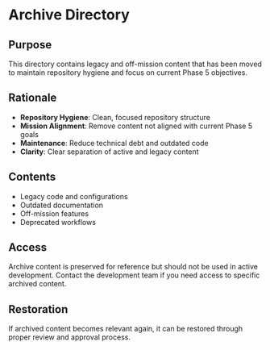 # Archive Directory

## Purpose
This directory contains legacy and off-mission content that has been moved to maintain repository hygiene and focus on current Phase 5 objectives.

## Rationale
- **Repository Hygiene**: Clean, focused repository structure
- **Mission Alignment**: Remove content not aligned with current Phase 5 goals
- **Maintenance**: Reduce technical debt and outdated code
- **Clarity**: Clear separation of active and legacy content

## Contents
- Legacy code and configurations
- Outdated documentation
- Off-mission features
- Deprecated workflows

## Access
Archive content is preserved for reference but should not be used in active development. Contact the development team if you need access to specific archived content.

## Restoration
If archived content becomes relevant again, it can be restored through proper review and approval process.
